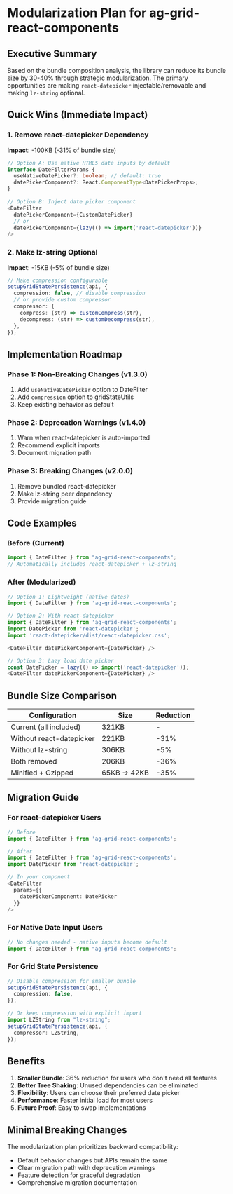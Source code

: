 # Modularization Plan for ag-grid-react-components

## Executive Summary

Based on the bundle composition analysis, the library can reduce its bundle size by 30-40% through strategic modularization. The primary opportunities are making `react-datepicker` injectable/removable and making `lz-string` optional.

## Quick Wins (Immediate Impact)

### 1. Remove react-datepicker Dependency

**Impact**: -100KB (-31% of bundle size)

```typescript
// Option A: Use native HTML5 date inputs by default
interface DateFilterParams {
  useNativeDatePicker?: boolean; // default: true
  datePickerComponent?: React.ComponentType<DatePickerProps>;
}

// Option B: Inject date picker component
<DateFilter
  datePickerComponent={CustomDatePicker}
  // or
  datePickerComponent={lazy(() => import('react-datepicker'))}
/>
```

### 2. Make lz-string Optional

**Impact**: -15KB (-5% of bundle size)

```typescript
// Make compression configurable
setupGridStatePersistence(api, {
  compression: false, // disable compression
  // or provide custom compressor
  compressor: {
    compress: (str) => customCompress(str),
    decompress: (str) => customDecompress(str),
  },
});
```

## Implementation Roadmap

### Phase 1: Non-Breaking Changes (v1.3.0)

1. Add `useNativeDatePicker` option to DateFilter
2. Add `compression` option to gridStateUtils
3. Keep existing behavior as default

### Phase 2: Deprecation Warnings (v1.4.0)

1. Warn when react-datepicker is auto-imported
2. Recommend explicit imports
3. Document migration path

### Phase 3: Breaking Changes (v2.0.0)

1. Remove bundled react-datepicker
2. Make lz-string peer dependency
3. Provide migration guide

## Code Examples

### Before (Current)

```typescript
import { DateFilter } from "ag-grid-react-components";
// Automatically includes react-datepicker + lz-string
```

### After (Modularized)

```typescript
// Option 1: Lightweight (native dates)
import { DateFilter } from 'ag-grid-react-components';

// Option 2: With react-datepicker
import { DateFilter } from 'ag-grid-react-components';
import DatePicker from 'react-datepicker';
import 'react-datepicker/dist/react-datepicker.css';

<DateFilter datePickerComponent={DatePicker} />

// Option 3: Lazy load date picker
const DatePicker = lazy(() => import('react-datepicker'));
<DateFilter datePickerComponent={DatePicker} />
```

## Bundle Size Comparison

| Configuration            | Size        | Reduction |
| ------------------------ | ----------- | --------- |
| Current (all included)   | 321KB       | -         |
| Without react-datepicker | 221KB       | -31%      |
| Without lz-string        | 306KB       | -5%       |
| Both removed             | 206KB       | -36%      |
| Minified + Gzipped       | 65KB → 42KB | -35%      |

## Migration Guide

### For react-datepicker Users

```typescript
// Before
import { DateFilter } from 'ag-grid-react-components';

// After
import { DateFilter } from 'ag-grid-react-components';
import DatePicker from 'react-datepicker';

// In your component
<DateFilter
  params={{
    datePickerComponent: DatePicker
  }}
/>
```

### For Native Date Input Users

```typescript
// No changes needed - native inputs become default
import { DateFilter } from "ag-grid-react-components";
```

### For Grid State Persistence

```typescript
// Disable compression for smaller bundle
setupGridStatePersistence(api, {
  compression: false,
});

// Or keep compression with explicit import
import LZString from "lz-string";
setupGridStatePersistence(api, {
  compressor: LZString,
});
```

## Benefits

1. **Smaller Bundle**: 36% reduction for users who don't need all features
2. **Better Tree Shaking**: Unused dependencies can be eliminated
3. **Flexibility**: Users can choose their preferred date picker
4. **Performance**: Faster initial load for most users
5. **Future Proof**: Easy to swap implementations

## Minimal Breaking Changes

The modularization plan prioritizes backward compatibility:

- Default behavior changes but APIs remain the same
- Clear migration path with deprecation warnings
- Feature detection for graceful degradation
- Comprehensive migration documentation
